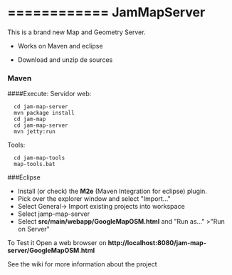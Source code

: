 ============
JamMapServer
============

This is a brand new Map and Geometry Server.

* Works on Maven and eclipse

* Download and unzip de sources

### Maven
####Execute:
Servidor web:

      cd jam-map-server
      mvn package install
      cd jam-map
      cd jam-map-server
      mvn jetty:run
Tools:

      cd jam-map-tools
      map-tools.bat

###Eclipse
* Install (or check) the **M2e** (Maven Integration for eclipse) plugin.
* Pick over the explorer window and select "Import..."
* Select General-> Import existing projects into workspace
* Select jamp-map-server
* Select **src/main/webapp/GoogleMapOSM.html** and "Run as..." >"Run on Server"

To Test it
Open a web browser on  **http://localhost:8080/jam-map-server/GoogleMapOSM.html**


See the wiki for more information about the project